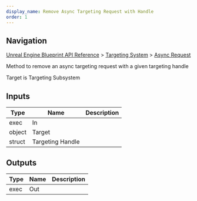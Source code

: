```yaml
---
display_name: Remove Async Targeting Request with Handle
order: 1
---
```

## Navigation

[Unreal Engine Blueprint API Reference](https://dev.epicgames.com/documentation/en-us/unreal-engine/BlueprintAPI) > [Targeting System](https://dev.epicgames.com/documentation/en-us/unreal-engine/BlueprintAPI/TargetingSystem) > [Async Request](https://dev.epicgames.com/documentation/en-us/unreal-engine/BlueprintAPI/TargetingSystem/AsyncRequest)

Method to remove an async targeting request with a given targeting handle

Target is Targeting Subsystem

## Inputs

| Type | Name | Description |
| --- | --- | --- |
| exec | In |  |
| object | Target |  |
| struct | Targeting Handle |  |

## Outputs

| Type | Name | Description |
| --- | --- | --- |
| exec | Out |  |
